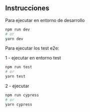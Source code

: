 ## Instrucciones

Para ejecutar en entorno de desarrollo

```bash
npm run dev
# or
yarn dev
```
Para ejecutar los test e2e:

1 - ejecutar en entorno test

```bash
npm run test
# or
yarn test
```
2 - ejecutar 

```bash
npm run cypress
# or
yarn cypress
```

